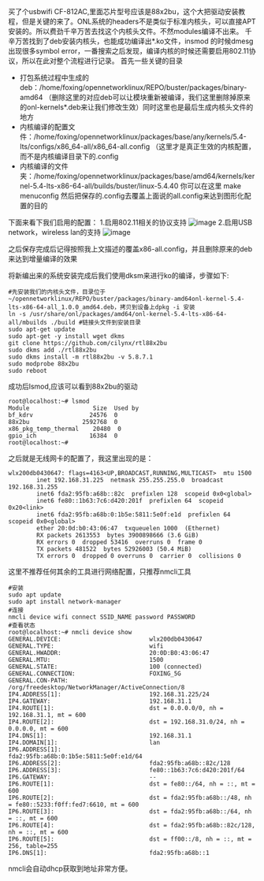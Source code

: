 买了个usbwifi CF-812AC,里面芯片型号应该是88x2bu，这个大把驱动安装教程，但是关键的来了。ONL系统的headers不是类似于标准内核头，可以直接APT安装的。所以费劲千辛万苦去找这个内核头文件。不然modules编译不出来。
千辛万苦找到了deb安装内核头，也能成功编译出*.ko文件，insmod 的时候dmesg出现很多symbol error，一番搜索之后发现，编译内核的时候还需要启用802.11协议，所以在此对整个流程进行记录。
首先一些关键的目录

- 打包系统过程中生成的deb：/home/foxing/opennetworklinux/REPO/buster/packages/binary-amd64 （删除这里的对应deb可以让模块重新被编译，我们这里删除掉原来的onl-kernels*.deb来让我们修改生效）同时这里也是最后生成内核头文件的地方
- 内核编译的配置文件：/home/foxing/opennetworklinux/packages/base/any/kernels/5.4-lts/configs/x86_64-all/x86_64-all.config （这里才是真正生效的内核配置，而不是内核编译目录下的.config
- 内核编译的文件夹：/home/foxing/opennetworklinux/packages/base/amd64/kernels/kernel-5.4-lts-x86-64-all/builds/buster/linux-5.4.40 你可以在这里 make menuconfig 然后把保存的.config去覆盖上面说的all.config来达到图形化配置的目的

下面来看下我们启用的配置：
1.启用802.11相关的协议支持
![image](https://github.com/bznsix/bznsix.github.io/assets/38829902/2d6d31c1-d942-452d-bc1e-fd713388972e)
2.启用USB network，wireless lan的支持
![image](https://github.com/bznsix/bznsix.github.io/assets/38829902/657f9d0a-e7ae-4674-b636-729830819cea)

之后保存完成后记得按照我上文描述的覆盖x86-all.config，并且删除原来的deb来达到增量编译的效果

将新编出来的系统安装完成后我们使用dksm来进行ko的编译，步骤如下:
```
#先安装我们的内核头文件，目录位于~/opennetworklinux/REPO/buster/packages/binary-amd64onl-kernel-5.4-lts-x86-64-all_1.0.0_amd64.deb，拷贝到设备上dpkg -i 安装
ln -s /usr/share/onl/packages/amd64/onl-kernel-5.4-lts-x86-64-all/mbuilds ./build #链接头文件到安装目录
sudo apt-get update
sudo apt-get -y install wget dkms
git clone https://github.com/cilynx/rtl88x2bu
sudo dkms add ./rtl88x2bu
sudo dkms install -m rtl88x2bu -v 5.8.7.1
sudo modprobe 88x2bu
sudo reboot
```
成功后lsmod,应该可以看到88x2bu的驱动
```
root@localhost:~# lsmod
Module                  Size  Used by
bf_kdrv                24576  0
88x2bu               2592768  0
x86_pkg_temp_thermal    20480  0
gpio_ich               16384  0
root@localhost:~# 
```
之后就是无线网卡的配置了，我这里出现的是：
```
wlx200db0430647: flags=4163<UP,BROADCAST,RUNNING,MULTICAST>  mtu 1500
        inet 192.168.31.225  netmask 255.255.255.0  broadcast 192.168.31.255
        inet6 fda2:95fb:a68b::82c  prefixlen 128  scopeid 0x0<global>
        inet6 fe80::1b63:7c6:d420:201f  prefixlen 64  scopeid 0x20<link>
        inet6 fda2:95fb:a68b:0:1b5e:5811:5e0f:e1d  prefixlen 64  scopeid 0x0<global>
        ether 20:0d:b0:43:06:47  txqueuelen 1000  (Ethernet)
        RX packets 2613553  bytes 3900898666 (3.6 GiB)
        RX errors 0  dropped 53416  overruns 0  frame 0
        TX packets 481522  bytes 52926003 (50.4 MiB)
        TX errors 0  dropped 0 overruns 0  carrier 0  collisions 0
```
这里不推荐任何其余的工具进行网络配置，只推荐nmcli工具
```
#安装
sudo apt update
sudo apt install network-manager
#连接
nmcli device wifi connect SSID_NAME password PASSWORD
#查看状态
root@localhost:~# nmcli device show
GENERAL.DEVICE:                         wlx200db0430647
GENERAL.TYPE:                           wifi
GENERAL.HWADDR:                         20:0D:B0:43:06:47
GENERAL.MTU:                            1500
GENERAL.STATE:                          100 (connected)
GENERAL.CONNECTION:                     FOXING_5G
GENERAL.CON-PATH:                       /org/freedesktop/NetworkManager/ActiveConnection/8
IP4.ADDRESS[1]:                         192.168.31.225/24
IP4.GATEWAY:                            192.168.31.1
IP4.ROUTE[1]:                           dst = 0.0.0.0/0, nh = 192.168.31.1, mt = 600
IP4.ROUTE[2]:                           dst = 192.168.31.0/24, nh = 0.0.0.0, mt = 600
IP4.DNS[1]:                             192.168.31.1
IP4.DOMAIN[1]:                          lan
IP6.ADDRESS[1]:                         fda2:95fb:a68b:0:1b5e:5811:5e0f:e1d/64
IP6.ADDRESS[2]:                         fda2:95fb:a68b::82c/128
IP6.ADDRESS[3]:                         fe80::1b63:7c6:d420:201f/64
IP6.GATEWAY:                            --
IP6.ROUTE[1]:                           dst = fe80::/64, nh = ::, mt = 600
IP6.ROUTE[2]:                           dst = fda2:95fb:a68b::/48, nh = fe80::5233:f0ff:fed7:6610, mt = 600
IP6.ROUTE[3]:                           dst = fda2:95fb:a68b::/64, nh = ::, mt = 600
IP6.ROUTE[4]:                           dst = fda2:95fb:a68b::82c/128, nh = ::, mt = 600
IP6.ROUTE[5]:                           dst = ff00::/8, nh = ::, mt = 256, table=255
IP6.DNS[1]:                             fda2:95fb:a68b::1
```
nmcli会自动dhcp获取到地址非常方便。



